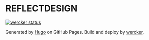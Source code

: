 # REFLECTDESIGN

[![wercker status](https://app.wercker.com/status/d8e049a631439945213ffca386546733/s/master "wercker status")](https://app.wercker.com/project/bykey/d8e049a631439945213ffca386546733)

Generated by [Hugo](http://http://hugo.spf13.com) on GitHub Pages. Build and deploy by [wercker](http://wercker.com/).
